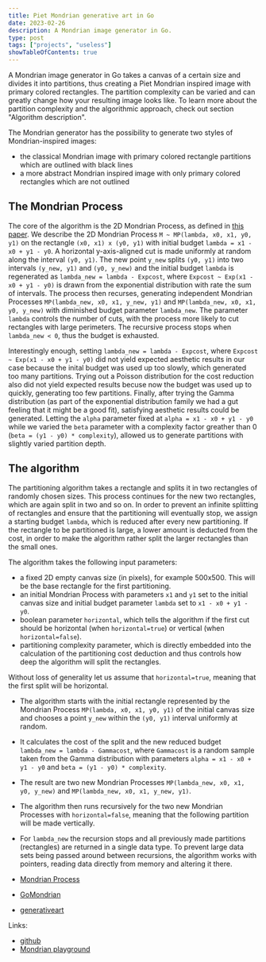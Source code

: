 ```yaml
---
title: Piet Mondrian generative art in Go
date: 2023-02-26
description: A Mondrian image generator in Go.
type: post
tags: ["projects", "useless"]
showTableOfContents: true
---
```


A Mondrian image generator in Go takes a canvas of a certain size and divides it into partitions, thus creating
a Piet Mondrian inspired image with primary colored rectangles. The partition complexity can be varied and can
greatly change how your resulting image looks like. To learn more about the partition complexity and the algorithmic 
approach, check out section "Algorithm description".

The Mondrian generator has the possibility to generate two styles of Mondrian-inspired images:
- the classical Mondrian image with primary colored rectangle partitions which are outlined with black lines
- a more abstract Mondrian inspired image with only primary colored rectangles which are not outlined

## The Mondrian Process

The core of the algorithm is the 2D Mondrian Process, as defined in [this paper](https://citeseerx.ist.psu.edu/viewdoc/download?doi=10.1.1.564.8410&rep=rep1&type=pdf).
We describe the 2D Mondrian Process `M ~ MP(lambda, x0, x1, y0, y1)` on the rectangle `(x0, x1) x (y0, y1)` with initial budget `lambda = x1 - x0 + y1 - y0`.
A horizontal y-axis-aligned cut is made uniformly at random along the interval `(y0, y1)`. The new point `y_new` splits `(y0, y1)` into
two intervals `(y_new, y1)` and `(y0, y_new)` and the initial budget `lambda` is regenerated as `lambda_new = lambda - Expcost`, where
`Expcost ~ Exp(x1 - x0 + y1 - y0)` is drawn from the exponential distribution with rate the sum of intervals.
The process then recurses, generating independent Mondrian Processes `MP(lambda_new, x0, x1, y_new, y1)` and `MP(lambda_new, x0, x1, y0, y_new)` with diminished budget parameter `lambda_new`.
The parameter `lambda` controls the number of cuts, with the process more likely to cut rectangles with large perimeters.
The recursive process stops when `lambda_new < 0`, thus the budget is exhausted.

Interestingly enough, setting `lambda_new = lambda - Expcost`, where `Expcost ~ Exp(x1 - x0 + y1 - y0)` did not yield expected 
aesthetic results in our case because the inital budget was used up too slowly, which generated too many partitions. Trying out
a Poisson distribution for the cost reduction also did not yield expected results becuse now the budget was used up to quickly, 
generating too few partitions. Finally, after trying the Gamma distribution (as part of the exponential distribution family we had a gut feeling that it might be a good fit),
satisfying aesthetic results could be generated. Letting the `alpha` parameter fixed at `alpha = x1 - x0 + y1 - y0` while we 
varied the `beta` parameter with a complexity factor greather than 0 (`beta = (y1 - y0) * complexity`), allowed us to generate
partitions with slightly varied partition depth.

## The algorithm

The partitioning algorithm takes a rectangle and splits it in two rectangles of randomly chosen sizes. This process continues
for the new two rectangles, which are again split in two and so on. In order to prevent an infinite splitting of rectangles and
ensure that the partitioning will eventually stop, we assign a starting budget `lambda`, which is reduced after every new partitioning.
If the rectangle to be partitioned is large, a lower amount is deducted from the cost, in order to make the algorithm rather split
the larger rectangles than the small ones.

The algorithm takes the following input parameters:
- a fixed 2D empty canvas size (in pixels), for example 500x500. This will be the base rectangle for the first partitioning.
- an initial Mondrian Process with parameters `x1` and `y1` set to the initial canvas size and initial budget parameter `lambda` set to `x1 - x0 + y1 - y0`.
- boolean parameter `horizontal`, which tells the algorithm if the first cut should be horizontal (when `horizontal=true`) or vertical (when `horizontal=false`).
- partitioning complexity parameter, which is directly embedded into the calculation of the partitioning cost deduction and thus controls how deep the algorithm will split the rectangles.

Without loss of generality let us assume that `horizontal=true`, meaning that the first split will be horizontal. 
- The algorithm starts with the initial rectangle represented by the Mondrian Process `MP(lambda, x0, x1, y0, y1)` 
of the initial canvas size and chooses a point `y_new` within the `(y0, y1)` interval uniformly at random.
- It calculates the cost of the split and the new reduced budget `lambda_new = lambda - Gammacost`, where `Gammacost` is a random sample taken
from the Gamma distribution with parameters	`alpha = x1 - x0 + y1 - y0` and `beta = (y1 - y0) * complexity`.
- The result are two new Mondrian Processes `MP(lambda_new, x0, x1, y0, y_new)` and `MP(lambda_new, x0, x1, y_new, y1)`.
- The algorithm then runs recursively for the two new Mondrian Processes with `horizontal=false`, meaning that the following
partition will be made vertically.
- For `lambda_new` the recursion stops and all previously made partitions (rectangles) are returned in a single data type.
To prevent large data sets being passed around between recursions, the algorithm works with pointers, reading data directly from memory and altering it there.


- [Mondrian Process](https://citeseerx.ist.psu.edu/viewdoc/download?doi=10.1.1.564.8410&rep=rep1&type=pdf)
- [GoMondrian](https://github.com/8lall0/GoMondrian)
- [generativeart](https://github.com/jdxyw/generativeart)

Links:
 
 - [<span data-feather='github'></span> github](https://github.com/vvkorz/mondrian)
 - [Mondrian playground](https://mondrian-play.azurewebsites.net/)